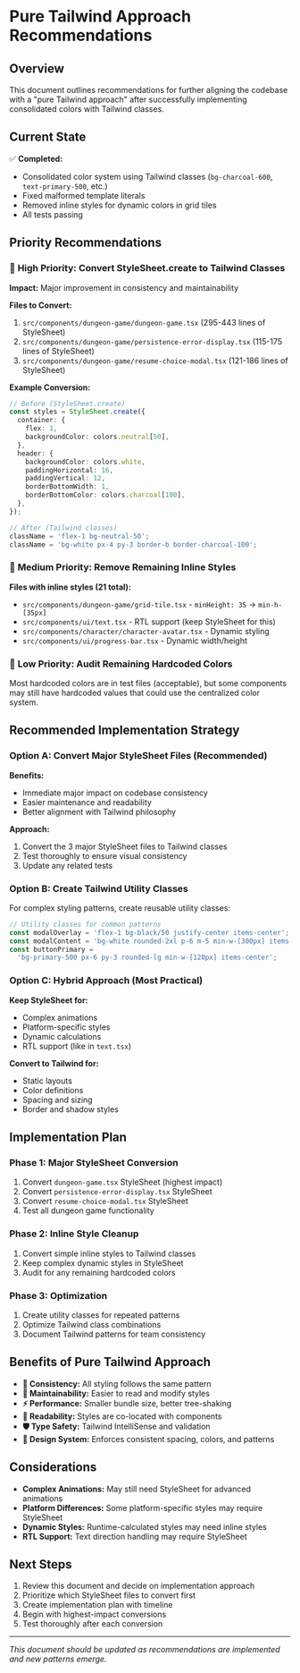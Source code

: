# Pure Tailwind Approach Recommendations

## Overview

This document outlines recommendations for further aligning the codebase with a "pure Tailwind approach" after successfully implementing consolidated colors with Tailwind classes.

## Current State

✅ **Completed:**

- Consolidated color system using Tailwind classes (`bg-charcoal-600`, `text-primary-500`, etc.)
- Fixed malformed template literals
- Removed inline styles for dynamic colors in grid tiles
- All tests passing

## Priority Recommendations

### 🚨 **High Priority: Convert StyleSheet.create to Tailwind Classes**

**Impact:** Major improvement in consistency and maintainability

**Files to Convert:**

1. `src/components/dungeon-game/dungeon-game.tsx` (295-443 lines of StyleSheet)
2. `src/components/dungeon-game/persistence-error-display.tsx` (115-175 lines of StyleSheet)
3. `src/components/dungeon-game/resume-choice-modal.tsx` (121-186 lines of StyleSheet)

**Example Conversion:**

```typescript
// Before (StyleSheet.create)
const styles = StyleSheet.create({
  container: {
    flex: 1,
    backgroundColor: colors.neutral[50],
  },
  header: {
    backgroundColor: colors.white,
    paddingHorizontal: 16,
    paddingVertical: 12,
    borderBottomWidth: 1,
    borderBottomColor: colors.charcoal[100],
  },
});

// After (Tailwind classes)
className = 'flex-1 bg-neutral-50';
className = 'bg-white px-4 py-3 border-b border-charcoal-100';
```

### 🔧 **Medium Priority: Remove Remaining Inline Styles**

**Files with inline styles (21 total):**

- `src/components/dungeon-game/grid-tile.tsx` - `minHeight: 35` → `min-h-[35px]`
- `src/components/ui/text.tsx` - RTL support (keep StyleSheet for this)
- `src/components/character/character-avatar.tsx` - Dynamic styling
- `src/components/ui/progress-bar.tsx` - Dynamic width/height

### 🎨 **Low Priority: Audit Remaining Hardcoded Colors**

Most hardcoded colors are in test files (acceptable), but some components may still have hardcoded values that could use the centralized color system.

## Recommended Implementation Strategy

### **Option A: Convert Major StyleSheet Files (Recommended)**

**Benefits:**

- Immediate major impact on codebase consistency
- Easier maintenance and readability
- Better alignment with Tailwind philosophy

**Approach:**

1. Convert the 3 major StyleSheet files to Tailwind classes
2. Test thoroughly to ensure visual consistency
3. Update any related tests

### **Option B: Create Tailwind Utility Classes**

For complex styling patterns, create reusable utility classes:

```typescript
// Utility classes for common patterns
const modalOverlay = 'flex-1 bg-black/50 justify-center items-center';
const modalContent = 'bg-white rounded-2xl p-6 m-5 min-w-[300px] items-center';
const buttonPrimary =
  'bg-primary-500 px-6 py-3 rounded-lg min-w-[120px] items-center';
```

### **Option C: Hybrid Approach (Most Practical)**

**Keep StyleSheet for:**

- Complex animations
- Platform-specific styles
- Dynamic calculations
- RTL support (like in `text.tsx`)

**Convert to Tailwind for:**

- Static layouts
- Color definitions
- Spacing and sizing
- Border and shadow styles

## Implementation Plan

### Phase 1: Major StyleSheet Conversion

1. Convert `dungeon-game.tsx` StyleSheet (highest impact)
2. Convert `persistence-error-display.tsx` StyleSheet
3. Convert `resume-choice-modal.tsx` StyleSheet
4. Test all dungeon game functionality

### Phase 2: Inline Style Cleanup

1. Convert simple inline styles to Tailwind classes
2. Keep complex dynamic styles in StyleSheet
3. Audit for any remaining hardcoded colors

### Phase 3: Optimization

1. Create utility classes for repeated patterns
2. Optimize Tailwind class combinations
3. Document Tailwind patterns for team consistency

## Benefits of Pure Tailwind Approach

- **🎨 Consistency:** All styling follows the same pattern
- **🔧 Maintainability:** Easier to read and modify styles
- **⚡ Performance:** Smaller bundle size, better tree-shaking
- **📖 Readability:** Styles are co-located with components
- **🛡️ Type Safety:** Tailwind IntelliSense and validation
- **🎯 Design System:** Enforces consistent spacing, colors, and patterns

## Considerations

- **Complex Animations:** May still need StyleSheet for advanced animations
- **Platform Differences:** Some platform-specific styles may require StyleSheet
- **Dynamic Styles:** Runtime-calculated styles may need inline styles
- **RTL Support:** Text direction handling may require StyleSheet

## Next Steps

1. Review this document and decide on implementation approach
2. Prioritize which StyleSheet files to convert first
3. Create implementation plan with timeline
4. Begin with highest-impact conversions
5. Test thoroughly after each conversion

---

_This document should be updated as recommendations are implemented and new patterns emerge._
